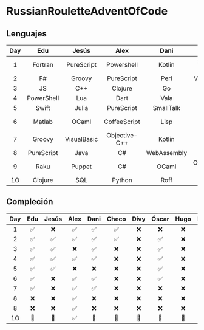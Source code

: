 # RussianRouletteAdventOfCode

## Lenguajes

|  Day  |    Edu     |    Jesús    |     Alex      |    Dani     |    Checo    |    Divy     |    Óscar     |    Hugo     |   Padilla   |
| :---: | :--------: | :---------: | :-----------: | :---------: | :---------: | :---------: | :----------: | :---------: | :---------: |
|   1   |  Fortran   | PureScript  |  Powershell   |   Kotlin    | x64-86 ASM  |     SQL     |   Jsonnet    | WebAssembly | Objective-C |
|   2   |     F#     |   Groovy    |  PureScript   |    Perl     | Vim Script  |     SQL     |      C#      |    Swift    |    Shell    |
|   3   |     JS     |     C++     |    Clojure    |     Go      |   Haskell   |   Puppet    |     Lua      | PureScript  |   Jsonnet   |
|   4   | PowerShell |     Lua     |     Dart      |    Vala     |    Shell    |    Lisp     |      J       | PureScript  | PureScript  |
|   5   |   Swift    |    Julia    |  PureScript   |  SmallTalk  |   Elixir    | Powershell  |    Julia     |     C++     |     JS      |
|   6   |   Matlab   |    OCaml    | CoffeeScript  |    Lisp     |   Erlang    |   Rrlang    |     SQL      |  SmallTalk  | Objective-C |
|   7   |   Groovy   | VisualBasic | Objective-C++ |   Kotlin    |   Kotlin    | Objective-C |     Dart     |    Scala    |   Puppet    |
|   8   | PureScript |    Java     |      C#       | WebAssembly |    Lisp     |    Roff     |     PHP      |    Scala    |    OCaml    |
|   9   |    Raku    |   Puppet    |      C#       |    OCaml    | Objective-C |    Scala    | CoffeeScript |    OCaml    |   Python    |
|  1O   |  Clojure   |     SQL     |    Python     |    Roff     |     Nix     |      -      |     NASM     |      -      |      -      |

## Compleción

|  Day  |  Edu  | Jesús | Alex  | Dani  | Checo | Divy  | Óscar | Hugo  | Padilla |
| :---: | :---: | :---: | :---: | :---: | :---: | :---: | :---: | :---: | :-----: |
|   1   |   ✅   |   ❌   |   ✅   |   ✅   |   ✅   |   ❌   |   ❌   |   ❌   |    ❌    |
|   2   |   ✅   |   ✅   |   ✅   |   ✅   |   ✅   |   ❌   |   ✅   |   ❌   |    ❌    |
|   3   |   ✅   |   ✅   |   ❌   |   ✅   |   ❌   |   ❌   |   ✅   |   ❌   |    ❌    |
|   4   |   ✅   |   ✅   |   ✅   |   ✅   |   ❌   |   ❌   |   ✅   |   ❌   |    ❌    |
|   5   |   ✅   |   ✅   |   ❌   |   ❌   |   ❌   |   ❌   |   ✅   |   ❌   |    ❌    |
|   6   |   ✅   |   ❌   |   ✅   |   ✅   |   ❌   |   ❌   |   ✅   |   ❌   |    ❌    |
|   7   |   ✅   |   ❌   |   ✅   |   ✅   |   ❌   |   ❌   |   ❌   |   ❌   |    ❌    |
|   8   |   ❌   |   ❌   |   ✅   |   ❌   |   ❌   |   ❌   |   ❌   |   ❌   |    ❌    |
|   8   |   ❌   |   ❌   |   ✅   |   ❌   |   ❌   |   ❌   |   ❌   |   ❌   |    ❌    |
|  1O   |   🚧   |   🚧   |   ✅   |   🚧   |   🚧   |   🚧   |   🚧   |   🚧   |    🚧    |
